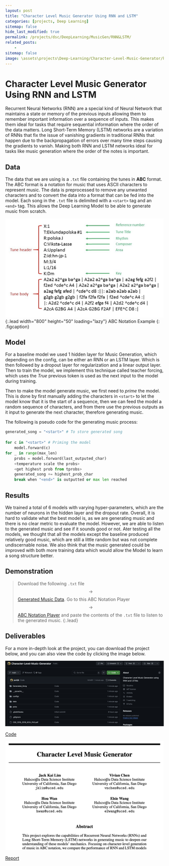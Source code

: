 ```yaml
---
layout: post
title: "Character Level Music Generator Using RNN and LSTM"
categories: [projects, Deep Learning]
sitemap: false
hide_last_modified: true
permalink: /projects/dsc/DeepLearning/MusicGen/RNN&LSTM/
related_posts:
    -
sitemap: false
image: \assets\projects\Deep-Learning/Character-Level-Music-Generator/home.png
---
```


# Character Level Music Generator Using RNN and LSTM
Recurrent Neural Networks (RNN) are a special kind of Neural Network that maintains a state or memory of the previous inputs allowing them to remember important information over a sequence of inputs. This makes them ideal for tasks that require sequential information where the order of the data matters. Long Short-Term Memory (LSTM) networks are a variation of RNNs that fix the issue of vanishing gradients in traditional RNNs that happen due to the backpropagation of errors over many time steps causing the gradients to vanish. Making both RNN and LSTM networks ideal for tasks like music generation where the order of the notes is important.

## Data
The data that we are using is a `.txt` file containing the tunes in **ABC** format. The ABC format is a notation for music that uses ASCII characters to represent music. The data is preprocessed to remove any unwanted characters and to convert the data into a format that can be fed into the model. Each song in the `.txt` file is delimited with a `<start>` tag and an `<end>` tag. This allows the Deep Learning Model to be able to generate music from scratch.

![full-width image](\assets\projects\Deep-Learning\Character-Level-Music-Generator\abc-notation.png){:.lead width="800" height="50" loading="lazy"}
ABC Notation Example
{: .figcaption}

## Model
For a baseline model we used  1 hidden layer for Music Generation, which depending on the config, can be either an RNN or an LSTM layer. Which is then followed by a dropout layer for regularization and a linear output layer. Then to train the model, we implement this technique called teacher forcing, which uses the *True* previous token is used as the next input to the model during training.

Then to make the model generate music, we first need to *prime* the model. This is done by first manually adding the characters in `<start>` to let the model know that it is the start of a sequence, then we can feed the model a random sequence of characters, and from there use the previous outputs as it input to generate the next character, therefore generating music. 

The following is pseudo code for the generating music process:
```python
generated_song = "<start>" # To store generated song

for c in "<start>" # Priming the model
    model.forward(c)
for _ in range(max_len)
    probs = model.forward(last_outputed_char)
    <temperature scale the probs>
    <get highest prob from tprobs>
    generated_song += highest_prob_char
    break when "<end>" is outputted or max len reached
```

## Results
We trained a total of 6 models with varying hyper-parameters, which are the number of neurons in the hidden layer and the dropout rate. Overall, it is hard to validate what the best model is, as we are generating music and there is no clear metric to evaluate the model. However, we are able to listen to the generated music and see if it sounds good or not. Ater testing all the models, we thought that all the models except the baseline produced relatively good music, which are still a little random but was not complete undiscernable noise. We also think that the music generated could be improved with both more training data which would allow the Model to learn a song structure better.

## Demonstration
> Download the following `.txt` file $$\rightarrow$$ [Generated Music Data](\assets\projects\Deep-Learning\Character-Level-Music-Generator\generated-song.txt). Go to this ABC Notation Player $$\rightarrow$$ [ABC Notation Player](https://notabc.app/abc-converter/) and paste the contents of the `.txt` file to listen to the generated music.
{:.lead}

## Deliverables
For a more in-depth look at the project, you can download the project below, and you can also view the code by clicking the image below.

<div id = "my-project-cards">
<div id = "project-cards">
    <a href = "https://github.com/jackljk/Character-Level-Music-Generator" class = "project-card" download>
    <div class = "project-card-border"></div>
    <div class = "project-card-content"><img src="\assets\projects\Deep-Learning\Character-Level-Music-Generator\github.png" alt="Preview of Github"><p>Code</p></div>
    </a>
    <a href = "\assets\projects\Deep-Learning\Character-Level-Music-Generator\report.pdf" class = "project-card">
    <div class = "project-card-border"></div>
    <div class = "project-card-content"><img src="\assets\projects\Deep-Learning\Character-Level-Music-Generator\report.png" alt="Preview Image of report"><p>Report</p></div>
    </a>
</div>
</div>